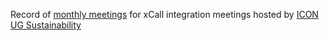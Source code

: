 Record of [monthly meetings](https://github.com/icon-project/community/tree/main/user-groups/sustainability#meetings) for xCall integration meetings hosted by [ICON UG Sustainability](https://github.com/icon-project/community/tree/main/user-groups/sustainability)